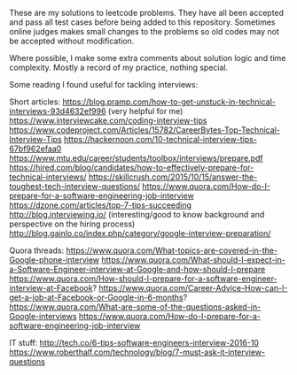 These are my solutions to leetcode problems. They have all been accepted and pass all test cases before being added to this repository. Sometimes online judges makes small changes to the problems so old codes may not be accepted without modification.

Where possible, I make some extra comments about solution logic and time complexity.
Mostly a record of my practice, nothing special.

Some reading I found useful for tackling interviews:

Short articles:
https://blog.pramp.com/how-to-get-unstuck-in-technical-interviews-93d4632ef996 (very helpful for me)
https://www.interviewcake.com/coding-interview-tips 
https://www.codeproject.com/Articles/15782/CareerBytes-Top-Technical-Interview-Tips 
https://hackernoon.com/10-technical-interview-tips-67bf962efaa0 
https://www.mtu.edu/career/students/toolbox/interviews/prepare.pdf 
https://hired.com/blog/candidates/how-to-effectively-prepare-for-technical-interviews/ 
https://skillcrush.com/2015/10/15/answer-the-toughest-tech-interview-questions/ 
https://www.quora.com/How-do-I-prepare-for-a-software-engineering-job-interview 
https://dzone.com/articles/top-7-tips-succeeding 
http://blog.interviewing.io/ (interesting/good to know background and perspective on the hiring process)
http://blog.gainlo.co/index.php/category/google-interview-preparation/ 

Quora threads:
https://www.quora.com/What-topics-are-covered-in-the-Google-phone-interview 
https://www.quora.com/What-should-I-expect-in-a-Software-Engineer-interview-at-Google-and-how-should-I-prepare 
https://www.quora.com/How-should-I-prepare-for-a-software-engineer-interview-at-Facebook?
https://www.quora.com/Career-Advice-How-can-I-get-a-job-at-Facebook-or-Google-in-6-months? 
https://www.quora.com/What-are-some-of-the-questions-asked-in-Google-interviews 
https://www.quora.com/How-do-I-prepare-for-a-software-engineering-job-interview

IT stuff:
http://tech.co/6-tips-software-engineers-interview-2016-10 
https://www.roberthalf.com/technology/blog/7-must-ask-it-interview-questions 
